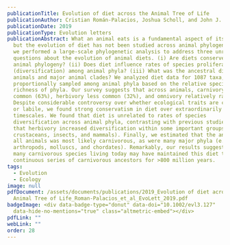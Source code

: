 ```yaml
---
publicationTitle: Evolution of diet across the Animal Tree of Life
publicationAuthor: Cristian Román-Palacios, Joshua Scholl, and John J. Wiens
publicationDate: 2019
publicationType: Evolution letters
publicationAbstract: What an animal eats is a fundamental aspect of its biology,
  but the evolution of diet has not been studied across animal phylogeny. Here,
  we performed a large-scale phylogenetic analysis to address three unresolved
  questions about the evolution of animal diets. (i) Are diets conserved across
  animal phylogeny? (ii) Does diet influence rates of species proliferation
  (diversification) among animal phyla? (iii) What was the ancestral diet of
  animals and major animal clades? We analyzed diet data for 1087 taxa,
  proportionally sampled among animal phyla based on the relative species
  richness of phyla. Our survey suggests that across animals, carnivory is most
  common (63%), herbivory less common (32%), and omnivory relatively rare (3%).
  Despite considerable controversy over whether ecological traits are conserved
  or labile, we found strong conservatism in diet over extraordinarily deep
  timescales. We found that diet is unrelated to rates of species
  diversification across animal phyla, contrasting with previous studies showing
  that herbivory increased diversification within some important groups (e.g.,
  crustaceans, insects, and mammals). Finally, we estimated that the ancestor of
  all animals was most likely carnivorous, as were many major phyla (e.g.,
  arthropods, molluscs, and chordates). Remarkably, our results suggest that
  many carnivorous species living today may have maintained this diet through a
  continuous series of carnivorous ancestors for >800 million years.
tags:
  - Evolution
  - Ecology
image: null
pdfDocument: /assets/documents/publications/2019_Evolution of diet across the
  Animal Tree of Life_Roman-Palacios_et_al_EvoLett_2019.pdf
badgeImage: <div data-badge-type="donut" data-doi="10.1002/evl3.127"
  data-hide-no-mentions="true" class="altmetric-embed"></div>
pdfLink: ""
webLink: ""
order: 28
---
```

